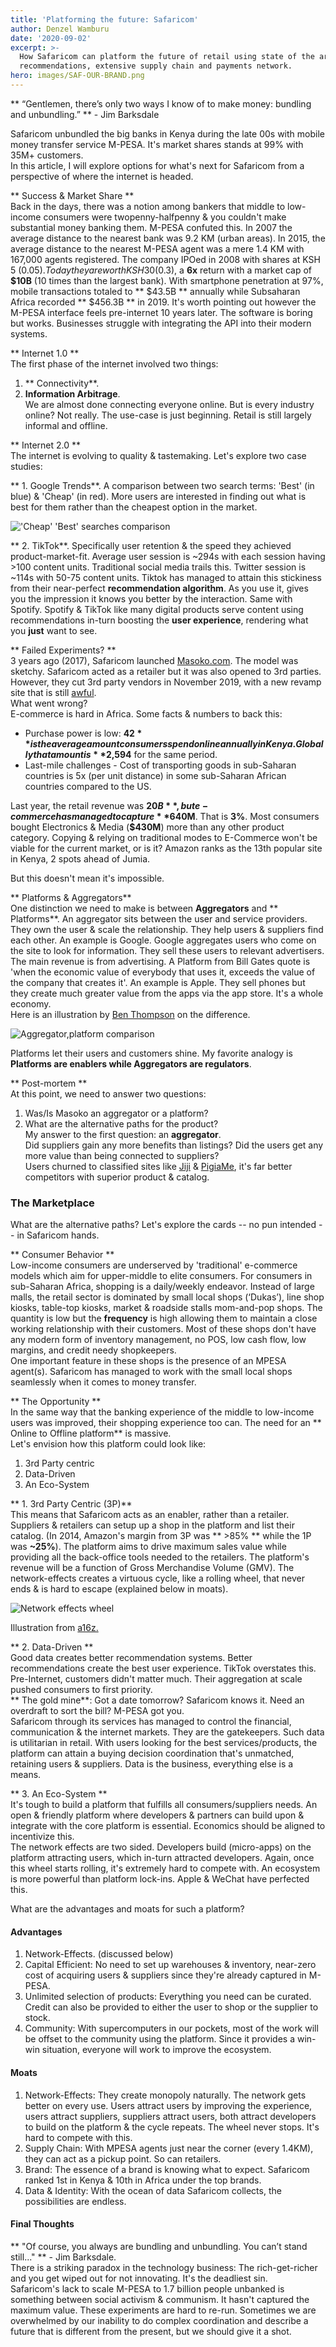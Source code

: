 ```yaml
---
title: 'Platforming the future: Safaricom'
author: Denzel Wamburu
date: '2020-09-02'
excerpt: >-
  How Safaricom can platform the future of retail using state of the art
  recommendations, extensive supply chain and payments network.
hero: images/SAF-OUR-BRAND.png
---
```


** “Gentlemen, there’s only two ways I know of to make money: bundling and unbundling.” ** - Jim Barksdale

Safaricom unbundled the big banks in Kenya during the late 00s with mobile money transfer service M-PESA. It's market shares stands at 99% with 35M+ customers.<br/>In this article, I will explore options for what's next for Safaricom from a perspective of where the internet is headed.

** Success & Market Share ** <br/>
Back in the days, there was a notion among bankers that middle to low-income consumers were twopenny-halfpenny & you couldn't make substantial money banking them. M-PESA confuted this. 
In 2007 the average distance to the nearest bank was 9.2 KM (urban areas). In 2015, the average distance to the nearest M-PESA agent was a mere 1.4 KM with 167,000 agents registered.
The company IPOed in 2008 with shares at KSH 5 ($0.05). Today they are worth KSH 30 ($0.3), a **6x** return with a market cap of **$10B** (10 times than the largest bank).
With smartphone penetration at 97%, mobile transactions totaled to ** $43.5B ** annually while  Subsaharan Africa recorded ** $456.3B ** in 2019.
It's worth pointing out however the M-PESA interface feels pre-internet 10 years later. The software is boring but works. Businesses struggle with integrating the API into their modern systems.

** Internet 1.0 ** <br/>
The first phase of the internet involved two things: <br/>
1. ** Connectivity**. <br/>
2. **Information Arbitrage**.<br/> We are almost done connecting everyone online. But is every industry online? Not really. The use-case is just beginning.
Retail is still largely informal and offline. 

** Internet 2.0 ** <br/>
The internet is evolving to quality & tastemaking.
Let's explore two case studies:

** 1. Google Trends**. A comparison between two search terms: 'Best' (in blue) & 'Cheap' (in red). More users are interested in finding out what is best for them rather than the cheapest option in the market.
<div className="Image__Small">
  <img src="./images/google_trends.png" alt="'Cheap' 'Best' searches comparison" />
</div>

** 2. TikTok**. Specifically user retention & the speed they achieved product-market-fit. Average user session is ~294s with each session having >100 content units. Traditional social media trails this. Twitter session is ~114s with 50-75 content units. 
Tiktok has managed to attain this stickiness from their near-perfect **recommendation algorithm**. As you use it, gives you the impression it knows you better by the interaction. Same with Spotify. Spotify & TikTok like many digital products serve content using recommendations in-turn boosting the **user experience**, rendering what you **just** want to see.

** Failed Experiments? ** <br/>
3 years ago (2017), Safaricom launched [Masoko.com](https://www.masoko.com/). The model was sketchy. Safaricom acted as a retailer but it was also opened to 3rd parties. However, they cut 3rd party vendors in November 2019, with a new revamp site that is still [awful](https://developers.google.com/speed/pagespeed/insights/?url=https%3A%2F%2Fwww.masoko.com%2F).<br/> What went wrong? <br/> E-commerce is hard in Africa. Some facts & numbers to back this:
- Purchase power is low: **$42** is the average amount consumers spend online annually in Kenya. Globally that amount is **$2,594** for the same period.
- Last-mile challenges - Cost of transporting goods in sub-Saharan countries is 5x (per unit distance) in some sub-Saharan African countries compared to the US.

Last year, the retail revenue was **$20B**, but e-commerce has managed to capture **$640M**. That is **3%**. Most consumers bought Electronics & Media (**$430M**) more than any other product category.
Copying & relying on traditional modes to E-Commerce won't be viable for the current market, or is it? Amazon ranks as the 13th popular site in Kenya, 2 spots ahead of Jumia.

But this doesn't mean it's impossible. 

** Platforms & Aggregators** <br/>
One distinction we need to make is between **Aggregators** and ** Platforms**. An aggregator sits between the user and service providers. They own the user & scale the relationship. They help users & suppliers find each other. An example is Google. Google aggregates users who come on the site to look for information. They sell these users to relevant advertisers. The main revenue is from advertising.
A Platform from Bill Gates quote is 'when the economic value of everybody that uses it, exceeds the value of the company that creates it'. 
An example is Apple. They sell phones but they create much greater value from the apps via the app store. It's a whole economy.<br/> Here is an illustration by <a href="https://stratechery.com/">Ben Thompson</a> on the difference.
<div className="Image__Small">
  <img src="./images/platform-vs-aggregator.jpg" alt="Aggregator,platform comparison" />
</div>

Platforms let their users and customers shine. My favorite analogy is **Platforms are enablers while Aggregators are regulators**.<br/>

** Post-mortem **<br/>
At this point, we need to answer two questions: <br/>
1. Was/Is Masoko an aggregator or a platform? <br/>
2. What are the alternative paths for the product? <br/>
My answer to the first question: an **aggregator**.<br/> Did suppliers gain any more benefits than listings? Did the users get any more value than being connected to suppliers? <br/> Users churned to classified sites like [Jiji](https://jiji.co.ke/) & [PigiaMe](https://www.pigiame.co.ke/), it's far better competitors with superior product & catalog. 

### The Marketplace <br/>
What are the alternative paths? 
Let's explore the cards -- no pun intended -- in Safaricom hands. 

** Consumer Behavior ** <br/>
Low-income consumers are underserved by 'traditional' e-commerce models which aim for upper-middle to elite consumers. For consumers in sub-Saharan Africa, shopping is a daily/weekly endeavor. Instead of large malls, the retail sector is dominated by small local shops (‘Dukas’), line shop kiosks, table-top kiosks, market & roadside stalls mom-and-pop shops. The quantity is low but the **frequency** is high allowing them to maintain a close working relationship with their customers. Most of these shops don't have any modern form of inventory management, no POS, low cash flow, low margins, and credit needy shopkeepers. <br/>
One important feature in these shops is the presence of an MPESA agent(s). Safaricom has managed to work with the small local shops seamlessly when it comes to money transfer. <br/>

** The Opportunity ** <br/>
In the same way that the banking experience of the middle to low-income users was improved, their shopping experience too can. The need for an ** Online to Offline platform** is massive. <br/>
Let's envision how this platform could look like:
 1. 3rd Party centric
 2. Data-Driven
 3. An Eco-System

** 1. 3rd Party Centric (3P)** <br/>
This means that Safaricom acts as an enabler, rather than a retailer. Suppliers & retailers can setup up a shop in the platform and list their catalog. 
(In 2014, Amazon's margin from 3P was ** >85% ** while the 1P was **~25%**). The platform aims to drive maximum sales value while providing all the back-office tools needed to the retailers. 
The platform's revenue will be a function of Gross Merchandise Volume (GMV).
The network-effects creates a virtuous cycle, like a rolling wheel, that never ends & is hard to escape (explained below in moats).

<div className="Image__Small">
  <img src="./images/effects_wheel.png" alt="Network effects wheel" />
</div>

Illustration from <a href="https://a16z.com/">a16z.</a>


** 2. Data-Driven ** <br/>
Good data creates better recommendation systems. Better recommendations create the best user experience. TikTok overstates this. Pre-Internet, customers didn't matter much. Their aggregation at scale pushed consumers to first priority. <br/>
** The gold mine**:  Got a date tomorrow? Safaricom knows it. Need an overdraft to sort the bill? M-PESA got you.  <br/>
Safaricom through its services has managed to control the financial, communication & the internet markets. They are the gatekeepers. Such data is utilitarian in retail. With users looking for the best services/products, the platform can attain a buying decision coordination that's unmatched, retaining users & suppliers. Data is the business, everything else is a means.

** 3. An Eco-System ** <br/>
It's tough to build a platform that fulfills all consumers/suppliers needs. An open & friendly platform where developers & partners can build upon & integrate with the core platform is essential. Economics should be aligned to incentivize this.<br/> The network effects are two sided. Developers build (micro-apps) on the platform attracting users, which in-turn attracted developers. Again, once this wheel starts rolling, it's extremely hard to compete with. An ecosystem is more powerful than platform lock-ins. Apple & WeChat have perfected this.


What are the advantages and moats for such a platform?
#### Advantages
1. Network-Effects. (discussed below)
2. Capital Efficient: No need to set up warehouses & inventory, near-zero cost of acquiring users & suppliers since they're already captured in M-PESA.
3. Unlimited selection of products: Everything you need can be curated. Credit can also be provided to either the user to shop or the supplier to stock. 
4. Community: With supercomputers in our pockets, most of the work will be offset to the community using the platform. Since it provides a win-win situation, everyone will work to improve the ecosystem.

#### Moats
1. Network-Effects: They create monopoly naturally. The network gets better on every use. Users attract users by improving the experience, users attract suppliers, suppliers attract users, both attract developers to build on the platform & the cycle repeats. The wheel never stops. It's hard to compete with this.
2. Supply Chain: With MPESA agents just near the corner (every 1.4KM), they can act as a pickup point. So can retailers.
3. Brand: The essence of a brand is knowing what to expect. Safaricom ranked 1st in Kenya & 10th in Africa under the top brands. 
4. Data & Identity: With the ocean of data Safaricom collects, the possibilities are endless.

#### Final Thoughts
 ** "Of course, you always are bundling and unbundling. You can’t stand still..." ** - Jim Barksdale. <br/>
There is a striking paradox in the technology business: The rich-get-richer and you get wiped out for not innovating. It's the deadliest sin. <br/>Safaricom's lack to scale M-PESA to 1.7 billion people unbanked is something between social activism & communism. It hasn't captured the maximum value. These experiments are hard to re-run. 
Sometimes we are overwhelmed by our inability to do complex coordination and describe a future that is different from the present, but we should give it a shot.
